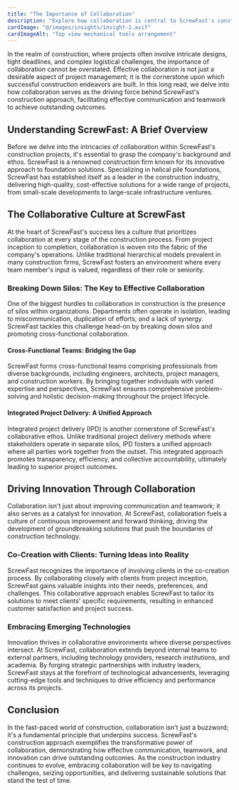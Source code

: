 ```yaml
---
title: "The Importance of Collaboration"
description: "Explore how collaboration is central to ScrewFast's construction approach, driving effective communication and teamwork to achieve outstanding outcomes."
cardImage: "@/images/insights/insight-2.avif"
cardImageAlt: "Top view mechanical tools arrangement"
---
```


In the realm of construction, where projects often involve intricate designs, tight deadlines, and complex logistical challenges, the importance of collaboration cannot be overstated. Effective collaboration is not just a desirable aspect of project management; it is the cornerstone upon which successful construction endeavors are built. In this long read, we delve into how collaboration serves as the driving force behind ScrewFast's construction approach, facilitating effective communication and teamwork to achieve outstanding outcomes.

## Understanding ScrewFast: A Brief Overview

Before we delve into the intricacies of collaboration within ScrewFast's construction projects, it's essential to grasp the company's background and ethos. ScrewFast is a renowned construction firm known for its innovative approach to foundation solutions. Specializing in helical pile foundations, ScrewFast has established itself as a leader in the construction industry, delivering high-quality, cost-effective solutions for a wide range of projects, from small-scale developments to large-scale infrastructure ventures.

## The Collaborative Culture at ScrewFast

At the heart of ScrewFast's success lies a culture that prioritizes collaboration at every stage of the construction process. From project inception to completion, collaboration is woven into the fabric of the company's operations. Unlike traditional hierarchical models prevalent in many construction firms, ScrewFast fosters an environment where every team member's input is valued, regardless of their role or seniority.

### Breaking Down Silos: The Key to Effective Collaboration

One of the biggest hurdles to collaboration in construction is the presence of silos within organizations. Departments often operate in isolation, leading to miscommunication, duplication of efforts, and a lack of synergy. ScrewFast tackles this challenge head-on by breaking down silos and promoting cross-functional collaboration.

#### Cross-Functional Teams: Bridging the Gap

ScrewFast forms cross-functional teams comprising professionals from diverse backgrounds, including engineers, architects, project managers, and construction workers. By bringing together individuals with varied expertise and perspectives, ScrewFast ensures comprehensive problem-solving and holistic decision-making throughout the project lifecycle.

#### Integrated Project Delivery: A Unified Approach

Integrated project delivery (IPD) is another cornerstone of ScrewFast's collaborative ethos. Unlike traditional project delivery methods where stakeholders operate in separate silos, IPD fosters a unified approach where all parties work together from the outset. This integrated approach promotes transparency, efficiency, and collective accountability, ultimately leading to superior project outcomes.

## Driving Innovation Through Collaboration

Collaboration isn't just about improving communication and teamwork; it also serves as a catalyst for innovation. At ScrewFast, collaboration fuels a culture of continuous improvement and forward thinking, driving the development of groundbreaking solutions that push the boundaries of construction technology.

### Co-Creation with Clients: Turning Ideas into Reality

ScrewFast recognizes the importance of involving clients in the co-creation process. By collaborating closely with clients from project inception, ScrewFast gains valuable insights into their needs, preferences, and challenges. This collaborative approach enables ScrewFast to tailor its solutions to meet clients' specific requirements, resulting in enhanced customer satisfaction and project success.

### Embracing Emerging Technologies

Innovation thrives in collaborative environments where diverse perspectives intersect. At ScrewFast, collaboration extends beyond internal teams to external partners, including technology providers, research institutions, and academia. By forging strategic partnerships with industry leaders, ScrewFast stays at the forefront of technological advancements, leveraging cutting-edge tools and techniques to drive efficiency and performance across its projects.

## Conclusion

In the fast-paced world of construction, collaboration isn't just a buzzword; it's a fundamental principle that underpins success. ScrewFast's construction approach exemplifies the transformative power of collaboration, demonstrating how effective communication, teamwork, and innovation can drive outstanding outcomes. As the construction industry continues to evolve, embracing collaboration will be key to navigating challenges, seizing opportunities, and delivering sustainable solutions that stand the test of time.